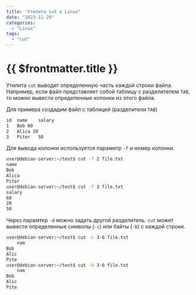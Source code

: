 ```yaml
---
title: "Утилита cut в Linux"
date: "2023-11-29"
categories:
  - "Linux"
tags:
  - "cut"
---
```


# {{ $frontmatter.title }}

Утилита `cut` выводит определенную часть каждой строки файла. Например, если файл представляет собой таблицу с разделителем `TAB`, то можно вывести определенные колонки из этого файла.

Для примера создадим файл с таблицей (разделители `TAB`)

```file.txt
id	name	salary
1	Bob	60
2	Alica 20
3	Piter	50
```

Для вывода колонки используется параметр `-f` и номер колонки.

```bash
user@debian-server:~/test$ cut -f 2 file.txt 
name
Bob
Alica
Piter
user@debian-server:~/test$ cut -f 3 file.txt 
salary
60
20
50
```

Через парамтер `-d` можно задать другой разделитель. `cut` может вывести определенные символы (`-c`) или байты (`-b`) с каждой строки.

```bash
user@debian-server:~/test$ cut -c 3-6 file.txt 
	nam
Bob	
Alic
Pite
user@debian-server:~/test$ cut -b 3-6 file.txt 
	nam
Bob	
Alic
Pite
```